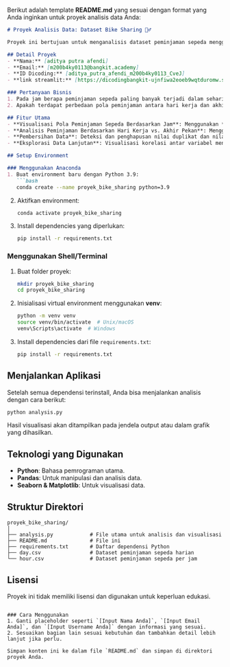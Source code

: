 Berikut adalah template **README.md** yang sesuai dengan format yang Anda inginkan untuk proyek analisis data Anda:

```markdown
# Proyek Analisis Data: Dataset Bike Sharing 🚴‍♂️

Proyek ini bertujuan untuk menganalisis dataset peminjaman sepeda menggunakan Python dan visualisasi untuk menjawab beberapa pertanyaan bisnis terkait pola peminjaman sepeda.

## Detail Proyek
- **Nama:** [aditya putra afendi]
- **Email:** [m200b4ky0113@bangkit.academy]
- **ID Dicoding:** [aditya_putra_afendi_m200b4ky0113_CveJ]
- **link streamlit:** [https://dicodingbangkit-ujnfiwa2eoeb9wqtduromw.streamlit.app/]

### Pertanyaan Bisnis
1. Pada jam berapa peminjaman sepeda paling banyak terjadi dalam sehari?
2. Apakah terdapat perbedaan pola peminjaman antara hari kerja dan akhir pekan?

## Fitur Utama
- **Visualisasi Pola Peminjaman Sepeda Berdasarkan Jam**: Menggunakan *line plot* untuk menunjukkan rata-rata peminjaman sepeda per jam.
- **Analisis Peminjaman Berdasarkan Hari Kerja vs. Akhir Pekan**: Menggunakan *bar plot* untuk menganalisis peminjaman sepeda berdasarkan status hari (kerja atau akhir pekan).
- **Pembersihan Data**: Deteksi dan penghapusan nilai duplikat dan nilai yang hilang dari dataset.
- **Eksplorasi Data Lanjutan**: Visualisasi korelasi antar variabel menggunakan *heatmap*.

## Setup Environment

### Menggunakan Anaconda
1. Buat environment baru dengan Python 3.9:
   ```bash
   conda create --name proyek_bike_sharing python=3.9
   ```
2. Aktifkan environment:
   ```bash
   conda activate proyek_bike_sharing
   ```
3. Install dependencies yang diperlukan:
   ```bash
   pip install -r requirements.txt
   ```

### Menggunakan Shell/Terminal
1. Buat folder proyek:
   ```bash
   mkdir proyek_bike_sharing
   cd proyek_bike_sharing
   ```
2. Inisialisasi virtual environment menggunakan **venv**:
   ```bash
   python -m venv venv
   source venv/bin/activate  # Unix/macOS
   venv\Scripts\activate  # Windows
   ```
3. Install dependencies dari file `requirements.txt`:
   ```bash
   pip install -r requirements.txt
   ```

## Menjalankan Aplikasi
Setelah semua dependensi terinstall, Anda bisa menjalankan analisis dengan cara berikut:

```bash
python analysis.py
```

Hasil visualisasi akan ditampilkan pada jendela output atau dalam grafik yang dihasilkan.

## Teknologi yang Digunakan
- **Python**: Bahasa pemrograman utama.
- **Pandas**: Untuk manipulasi dan analisis data.
- **Seaborn & Matplotlib**: Untuk visualisasi data.

## Struktur Direktori
```plaintext
proyek_bike_sharing/
│
├── analysis.py            # File utama untuk analisis dan visualisasi
├── README.md              # File ini
├── requirements.txt       # Daftar dependensi Python
├── day.csv                # Dataset peminjaman sepeda harian
└── hour.csv               # Dataset peminjaman sepeda per jam
```

## Lisensi
Proyek ini tidak memiliki lisensi dan digunakan untuk keperluan edukasi.
```

### Cara Menggunakan
1. Ganti placeholder seperti `[Input Nama Anda]`, `[Input Email Anda]`, dan `[Input Username Anda]` dengan informasi yang sesuai.
2. Sesuaikan bagian lain sesuai kebutuhan dan tambahkan detail lebih lanjut jika perlu.

Simpan konten ini ke dalam file `README.md` dan simpan di direktori proyek Anda.
